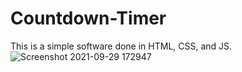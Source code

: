 # Countdown-Timer
This is a simple software done in HTML, CSS, and JS.
![Screenshot 2021-09-29 172947](https://user-images.githubusercontent.com/87142861/135300975-22adafac-746f-4f03-8cef-5e6f4049aa28.png)
